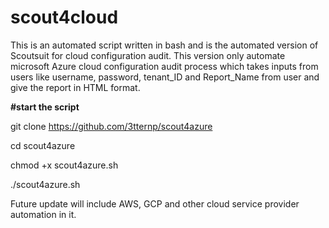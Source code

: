 # scout4cloud

This is an automated script written in bash and is the automated version of Scoutsuit for cloud configuration audit. This version only automate microsoft Azure cloud configuration audit process which takes inputs from users like username, password, tenant_ID and Report_Name from user and give the report in HTML format.

**#start the script**

git clone https://github.com/3tternp/scout4azure

cd scout4azure 

chmod +x scout4azure.sh 

./scout4azure.sh 


Future update will include AWS, GCP and other cloud service provider automation in it. 
